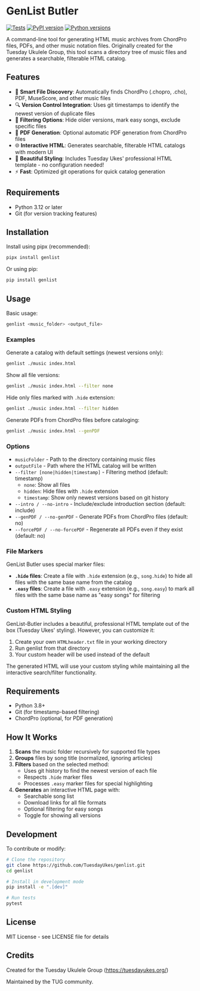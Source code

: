 # GenList Butler

[![Tests](https://github.com/TuesdayUkes/genlist/actions/workflows/test.yml/badge.svg)](https://github.com/TuesdayUkes/genlist/actions/workflows/test.yml)
[![PyPI version](https://badge.fury.io/py/genlist.svg)](https://badge.fury.io/py/genlist)
[![Python versions](https://img.shields.io/pypi/pyversions/genlist.svg)](https://pypi.org/project/genlist/)

A command-line tool for generating HTML music archives from ChordPro files, PDFs, and other music notation files. Originally created for the Tuesday Ukulele Group, this tool scans a directory tree of music files and generates a searchable, filterable HTML catalog.

## Features

- 📁 **Smart File Discovery**: Automatically finds ChordPro (.chopro, .cho), PDF, MuseScore, and other music files
- 🔍 **Version Control Integration**: Uses git timestamps to identify the newest version of duplicate files
- 🎯 **Filtering Options**: Hide older versions, mark easy songs, exclude specific files
- 📄 **PDF Generation**: Optional automatic PDF generation from ChordPro files
- 🌐 **Interactive HTML**: Generates searchable, filterable HTML catalogs with modern UI
- 🎨 **Beautiful Styling**: Includes Tuesday Ukes' professional HTML template - no configuration needed!
- ⚡ **Fast**: Optimized git operations for quick catalog generation

## Requirements

- Python 3.12 or later
- Git (for version tracking features)

## Installation

Install using pipx (recommended):

```bash
pipx install genlist
```

Or using pip:

```bash
pip install genlist
```

## Usage

Basic usage:

```bash
genlist <music_folder> <output_file>
```

### Examples

Generate a catalog with default settings (newest versions only):

```bash
genlist ./music index.html
```

Show all file versions:

```bash
genlist ./music index.html --filter none
```

Hide only files marked with `.hide` extension:

```bash
genlist ./music index.html --filter hidden
```

Generate PDFs from ChordPro files before cataloging:

```bash
genlist ./music index.html --genPDF
```

### Options

- `musicFolder` - Path to the directory containing music files
- `outputFile` - Path where the HTML catalog will be written
- `--filter [none|hidden|timestamp]` - Filtering method (default: timestamp)
  - `none`: Show all files
  - `hidden`: Hide files with `.hide` extension
  - `timestamp`: Show only newest versions based on git history
- `--intro / --no-intro` - Include/exclude introduction section (default: include)
- `--genPDF / --no-genPDF` - Generate PDFs from ChordPro files (default: no)
- `--forcePDF / --no-forcePDF` - Regenerate all PDFs even if they exist (default: no)

### File Markers

GenList Butler uses special marker files:

- **`.hide` files**: Create a file with `.hide` extension (e.g., `song.hide`) to hide all files with the same base name from the catalog
- **`.easy` files**: Create a file with `.easy` extension (e.g., `song.easy`) to mark all files with the same base name as "easy songs" for filtering

### Custom HTML Styling

GenList-Butler includes a beautiful, professional HTML template out of the box (Tuesday Ukes' styling). However, you can customize it:

1. Create your own `HTMLheader.txt` file in your working directory
2. Run genlist from that directory
3. Your custom header will be used instead of the default

The generated HTML will use your custom styling while maintaining all the interactive search/filter functionality.

## Requirements

- Python 3.8+
- Git (for timestamp-based filtering)
- ChordPro (optional, for PDF generation)

## How It Works

1. **Scans** the music folder recursively for supported file types
2. **Groups** files by song title (normalized, ignoring articles)
3. **Filters** based on the selected method:
   - Uses git history to find the newest version of each file
   - Respects `.hide` marker files
   - Processes `.easy` marker files for special highlighting
4. **Generates** an interactive HTML page with:
   - Searchable song list
   - Download links for all file formats
   - Optional filtering for easy songs
   - Toggle for showing all versions

## Development

To contribute or modify:

```bash
# Clone the repository
git clone https://github.com/TuesdayUkes/genlist.git
cd genlist

# Install in development mode
pip install -e ".[dev]"

# Run tests
pytest
```

## License

MIT License - see LICENSE file for details

## Credits

Created for the Tuesday Ukulele Group (https://tuesdayukes.org/)

Maintained by the TUG community.
